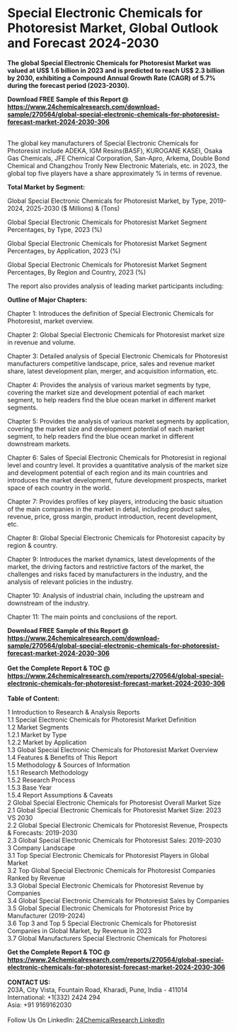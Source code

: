 <h1>Special Electronic Chemicals for Photoresist Market, Global Outlook and Forecast 2024-2030</h1><p><strong>The global Special Electronic Chemicals for Photoresist Market was valued at US$ 1.6 billion in 2023 and is predicted to reach US$ 2.3 billion by 2030, exhibiting a Compound Annual Growth Rate (CAGR) of 5.7% during the forecast period (2023-2030).</strong></p><p>
</p><p></p><div><b>Download FREE Sample of this Report @ 
            <a href="https://www.24chemicalresearch.com/download-sample/270564/global-special-electronic-chemicals-for-photoresist-forecast-market-2024-2030-306">
            https://www.24chemicalresearch.com/download-sample/270564/global-special-electronic-chemicals-for-photoresist-forecast-market-2024-2030-306</a></b></div><br><p>
</p><p>The global key manufacturers of Special Electronic Chemicals for Photoresist include ADEKA, IGM Resins(BASF), KUROGANE KASEI, Osaka Gas Chemicals, JFE Chemical Corporation, San-Apro, Arkema, Double Bond Chemical and Changzhou Tronly New Electronic Materials, etc. in 2023, the global top five players have a share approximately % in terms of revenue.</p><p>
</p><p>
<strong>Total Market by Segment:</strong></p><p>
Global Special Electronic Chemicals for Photoresist Market, by Type, 2019-2024, 2025-2030 ($ Millions) &amp; (Tons)</p><p>
Global Special Electronic Chemicals for Photoresist Market Segment Percentages, by Type, 2023 (%)</p><p>
</p><p>
Global Special Electronic Chemicals for Photoresist Market Segment Percentages, by Application, 2023 (%)</p><p>
</p><p>
Global Special Electronic Chemicals for Photoresist Market Segment Percentages, By Region and Country, 2023 (%)</p><p>
</p><p>
The report also provides analysis of leading market participants including:</p><p>
</p><p>
</p><p>
</p><p><strong>Outline of Major Chapters:</strong></p><p>
</p><p>Chapter 1: Introduces the definition of Special Electronic Chemicals for Photoresist, market overview.</p><p>
Chapter 2: Global Special Electronic Chemicals for Photoresist market size in revenue and volume.</p><p>
Chapter 3: Detailed analysis of Special Electronic Chemicals for Photoresist manufacturers competitive landscape, price, sales and revenue market share, latest development plan, merger, and acquisition information, etc.</p><p>
Chapter 4: Provides the analysis of various market segments by type, covering the market size and development potential of each market segment, to help readers find the blue ocean market in different market segments.</p><p>
Chapter 5: Provides the analysis of various market segments by application, covering the market size and development potential of each market segment, to help readers find the blue ocean market in different downstream markets.</p><p>
Chapter 6: Sales of Special Electronic Chemicals for Photoresist in regional level and country level. It provides a quantitative analysis of the market size and development potential of each region and its main countries and introduces the market development, future development prospects, market space of each country in the world.</p><p>
Chapter 7: Provides profiles of key players, introducing the basic situation of the main companies in the market in detail, including product sales, revenue, price, gross margin, product introduction, recent development, etc.</p><p>
Chapter 8: Global Special Electronic Chemicals for Photoresist capacity by region &amp; country.</p><p>
Chapter 9: Introduces the market dynamics, latest developments of the market, the driving factors and restrictive factors of the market, the challenges and risks faced by manufacturers in the industry, and the analysis of relevant policies in the industry.</p><p>
Chapter 10: Analysis of industrial chain, including the upstream and downstream of the industry.</p><p>
Chapter 11: The main points and conclusions of the report.</p><div><b>Download FREE Sample of this Report @ 
            <a href="https://www.24chemicalresearch.com/download-sample/270564/global-special-electronic-chemicals-for-photoresist-forecast-market-2024-2030-306">
            https://www.24chemicalresearch.com/download-sample/270564/global-special-electronic-chemicals-for-photoresist-forecast-market-2024-2030-306</a></b></div><br><div><b>Get the Complete Report & TOC @ 
            <a href="https://www.24chemicalresearch.com/reports/270564/global-special-electronic-chemicals-for-photoresist-forecast-market-2024-2030-306">
            https://www.24chemicalresearch.com/reports/270564/global-special-electronic-chemicals-for-photoresist-forecast-market-2024-2030-306</a></b></div><br>
            <b>Table of Content:</b><p>1 Introduction to Research & Analysis Reports<br />
    1.1 Special Electronic Chemicals for Photoresist Market Definition<br />
    1.2 Market Segments<br />
        1.2.1 Market by Type<br />
        1.2.2 Market by Application<br />
    1.3 Global Special Electronic Chemicals for Photoresist Market Overview<br />
    1.4 Features & Benefits of This Report<br />
    1.5 Methodology & Sources of Information<br />
        1.5.1 Research Methodology<br />
        1.5.2 Research Process<br />
        1.5.3 Base Year<br />
        1.5.4 Report Assumptions & Caveats<br />
2 Global Special Electronic Chemicals for Photoresist Overall Market Size<br />
    2.1 Global Special Electronic Chemicals for Photoresist Market Size: 2023 VS 2030<br />
    2.2 Global Special Electronic Chemicals for Photoresist Revenue, Prospects & Forecasts: 2019-2030<br />
    2.3 Global Special Electronic Chemicals for Photoresist Sales: 2019-2030<br />
3 Company Landscape<br />
    3.1 Top Special Electronic Chemicals for Photoresist Players in Global Market<br />
    3.2 Top Global Special Electronic Chemicals for Photoresist Companies Ranked by Revenue<br />
    3.3 Global Special Electronic Chemicals for Photoresist Revenue by Companies<br />
    3.4 Global Special Electronic Chemicals for Photoresist Sales by Companies<br />
    3.5 Global Special Electronic Chemicals for Photoresist Price by Manufacturer (2019-2024)<br />
    3.6 Top 3 and Top 5 Special Electronic Chemicals for Photoresist Companies in Global Market, by Revenue in 2023<br />
    3.7 Global Manufacturers Special Electronic Chemicals for Photoresi</p><div><b>Get the Complete Report & TOC @ 
            <a href="https://www.24chemicalresearch.com/reports/270564/global-special-electronic-chemicals-for-photoresist-forecast-market-2024-2030-306">
            https://www.24chemicalresearch.com/reports/270564/global-special-electronic-chemicals-for-photoresist-forecast-market-2024-2030-306</a></b></div><br><b>CONTACT US:</b><br>
            203A, City Vista, Fountain Road, Kharadi, Pune, India - 411014<br>
            International: +1(332) 2424 294<br>
            Asia: +91 9169162030 <br><br>
            Follow Us On LinkedIn: <a href="https://www.linkedin.com/company/24chemicalresearch/">24ChemicalResearch LinkedIn</a>